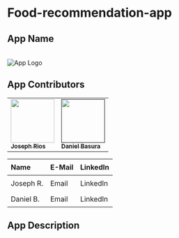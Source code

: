 # Food-recommendation-app

## App Name 

<span style="font-size: 2rem; font-weight: bold;"></span>
<br>
<img src="" alt="App Logo" class="app-logo">


## App Contributors
<!--- Pictures of team members --->
<p align="center">
<table>
  <tbody>
    <tr>
      <td allign="center"><a href="https://github.com/jr80861n"><img src="https://avatars.githubusercontent.com/u/70288465?v=4" width="100px;" alt=""/><br/><sub><b>Joseph Rios</b></sub></a><br/></td>
       <td allign="center"><a href=""><img src="https://avatars.githubusercontent.com/u/78502775?v=4" width="100px;" alt=""/><br/><sub><b>Daniel Basura</b></sub></a><br/></td>
     </tr>
    </tbody>
   </table>
  </p>
  
<!--- Team Photos and information --->
<table style="border-collapse: collapse; width: 100%; max-width: 600px; margin: 0 auto;">
  <thread>
    <tr>
      <th style="text-align: left; padding: 8px;">Name</th>
      <th style="text-align: left; padding: 8px;">E-Mail</th>
      <th style="text-align: left; padding: 8px;">LinkedIn</th>
    </tr>
  </thread>
  <tbody>
    <tr>
      <td style="text-align: left; padding: 8px;">Joseph R.</td>
      <td style="text-align: left; padding: 8px;"><a href="mailto:jr80861n@pace.edu" style="text-decoration: none;">Email</a></td>
      <td style="text-align: left; padding: 8px;"><a href="https://www.linkedin.com/in/joseph-rios-1733a11b7/" style="text-decoration: none;">LinkedIn<a/></td>
    </tr>
    <tr>
      <td style="text-align: left; padding: 8px;">Daniel B.</td>
      <td style="text-align: left; padding: 8px;"><a href="mailto:db23354n@pace.edu" style="text-decoration: none;">Email</a></td>
      <td style="text-align: left; padding: 8px;"><a href="https://www.linkedin.com/in/daniel-basora-772988255/" style="text-decoration: none;">LinkedIn<a/></td>
    </tr>
  </tbody>
 </table>
 
 ## App Description
      
    
